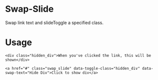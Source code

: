 # Swap-Slide
Swap link text and slideToggle a specified class.

# Usage

    <div class="hidden_div">When you've clicked the link, this will be shown</div>
    
    <a href="#" class="swap_slide" data-toggle-class="hidden_div" data-swap-text="Hide Div">Click to show div</a>


